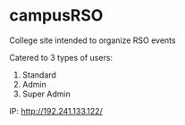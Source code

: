 # campusRSO

College site intended to organize RSO events

Catered to 3 types of users:
1. Standard
2. Admin
3. Super Admin

IP: http://192.241.133.122/
